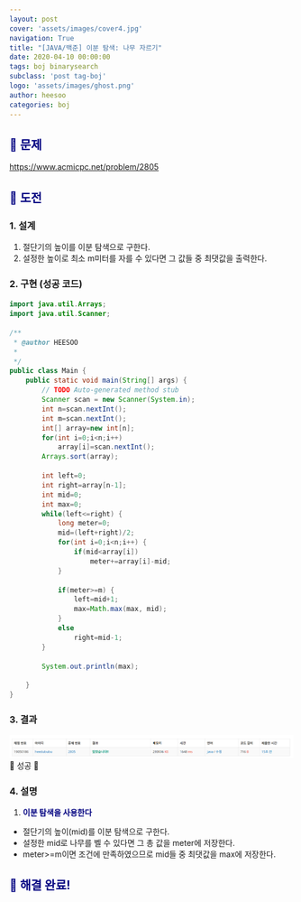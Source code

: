 ```yaml
---
layout: post
cover: 'assets/images/cover4.jpg'
navigation: True
title: "[JAVA/백준] 이분 탐색: 나무 자르기"
date: 2020-04-10 00:00:00
tags: boj binarysearch
subclass: 'post tag-boj'
logo: 'assets/images/ghost.png'
author: heesoo
categories: boj
---
```

## <span style="color:navy">👀 문제</span>
<https://www.acmicpc.net/problem/2805>

## <span style="color:navy">👊 도전</span>

### 1. 설계
1. 절단기의 높이를 이분 탐색으로 구한다.
2. 설정한 높이로 최소 m미터를 자를 수 있다면 그 값들 중 최댓값을 출력한다.

### 2. 구현 (성공 코드)
```java
import java.util.Arrays;
import java.util.Scanner;

/**
 * @author HEESOO
 *
 */
public class Main {
	public static void main(String[] args) {
		// TODO Auto-generated method stub
		Scanner scan = new Scanner(System.in);
		int n=scan.nextInt();
		int m=scan.nextInt();
		int[] array=new int[n];
		for(int i=0;i<n;i++)
			array[i]=scan.nextInt();
		Arrays.sort(array);
		
		int left=0;
		int right=array[n-1];
		int mid=0;
		int max=0;
		while(left<=right) {
			long meter=0;
			mid=(left+right)/2;
			for(int i=0;i<n;i++) {
				if(mid<array[i])
					meter+=array[i]-mid;
			}
			
			if(meter>=m) {
				left=mid+1;
				max=Math.max(max, mid);
			}
			else
				right=mid-1;
		}
		
		System.out.println(max);		
		
	}
}

 ```

### 3. 결과
![실행결과](./assets/images/200410_5.PNG)
🤟 성공 🤟 

### 4. 설명
1. **<span style="color:navy">이분 탐색을 사용한다</span>**
- 절단기의 높이(mid)를 이분 탐색으로 구한다.
- 설정한 mid로 나무를 벨 수 있다면 그 총 값을 meter에 저장한다.
- meter>=m이면 조건에 만족하였으므로 mid들 중 최댓값을 max에 저장한다. 

## <span style="color:navy">👏 해결 완료!</span>


